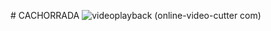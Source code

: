 #   CACHORRADA
 
 ![videoplayback (online-video-cutter com)](https://github.com/user-attachments/assets/3edc7d34-7ef3-4a63-998e-f4cb9b9a292e)
